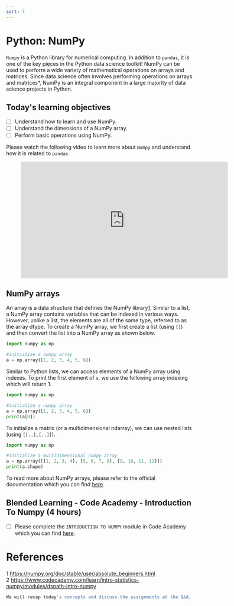 ```yaml
---
sort: 7
---
```


# Python: NumPy

```Numpy``` is a Python library for numerical computing. In addition to ```pandas```, it is one of the key pieces in the Python data science toolkit! NumPy can be used to perform a wide variety of mathematical operations on arrays and matrices. Since data science often involves performing operations on arrays and matrices*, NumPy is an integral component in a large majority of data science projects in Python.

## Today's learning objectives
- [ ] Understand how to learn and use NumPy.
- [ ] Understand the dimensions of a NumPy array.
- [ ] Perform basic operations using NumPy.

Please watch the following video to learn more about ```Numpy``` and understand how it is related to ```pandas```.

<!-- blank line -->
<figure class="video_container">
<iframe width="560" height="315" src="https://www.youtube.com/embed/O6JAKxgWB3s?controls=0" title="YouTube video player" frameborder="0" allow="accelerometer; autoplay; clipboard-write; encrypted-media; gyroscope; picture-in-picture" allowfullscreen></iframe>
</figure>
<!-- blank line -->

## NumPy arrays

An array is a data structure that defines the NumPy library[1]. Similar to a list, a NumPy array contains variables that can be indexed in various ways. However, unlike a list, the elements are all of the same type, referred to as the array dtype. To create a NumPy array, we first create a list (using ```[]```) and then convert the list into a NumPy array as shown below.

```python
import numpy as np

#initialize a numpy array
a = np.array([1, 2, 3, 4, 5, 6])
```

Similar to Python lists, we can access elements of a NumPy array using indexes.
To print the first element of ```a```, we use the following array indexing which will return 1.

```python
import numpy as np

#initialize a numpy array
a = np.array([1, 2, 3, 4, 5, 6])
print(a[0])
```

To initialize a matrix (or a multidimensional ndarray), we can use nested lists (using ```[[..],[..]]```).


```python
import numpy as np

#initialize a multidimensional numpy array
a = np.array([[1, 2, 3, 4], [5, 6, 7, 8], [9, 10, 11, 12]])
print(a.shape)
```

To read more about NumPy arrays, please refer to the official documentation which you can find [here](https://numpy.org/doc/stable/user/absolute_beginners.html).


## Blended Learning - Code Academy - Introduction To Numpy (4 hours)

- [ ] Please complete the ```INTRODUCTION TO NUMPY``` module in Code Academy which you can find [here](https://www.codecademy.com/learn/intro-statistics-numpy/modules/dspath-intro-numpy).


# References
[1]: <https://numpy.org/doc/stable/user/absolute_beginners.html>
<a id="1">1</a>
<https://numpy.org/doc/stable/user/absolute_beginners.html>
<br>
<a id="2">2</a>
<https://www.codecademy.com/learn/intro-statistics-numpy/modules/dspath-intro-numpy>
<br>

```python
We will recap today's concepts and discuss the assignments at the Q&A, see you at 4pm!
```
